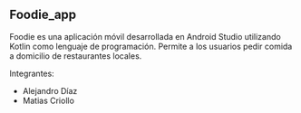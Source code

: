 ## Foodie_app

Foodie es una aplicación móvil desarrollada en Android Studio utilizando Kotlin como lenguaje de programación. Permite a los usuarios pedir comida a domicilio de restaurantes locales.

Integrantes:

* Alejandro Díaz
* Matias Criollo
    